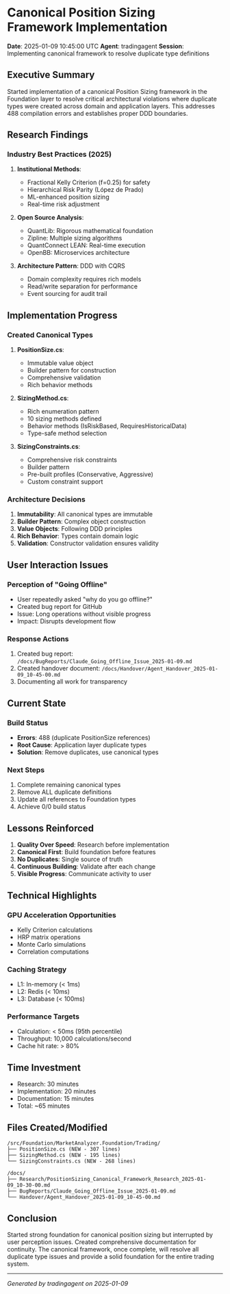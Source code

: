 # Canonical Position Sizing Framework Implementation
**Date**: 2025-01-09 10:45:00 UTC
**Agent**: tradingagent
**Session**: Implementing canonical framework to resolve duplicate type definitions

## Executive Summary

Started implementation of a canonical Position Sizing framework in the Foundation layer to resolve critical architectural violations where duplicate types were created across domain and application layers. This addresses 488 compilation errors and establishes proper DDD boundaries.

## Research Findings

### Industry Best Practices (2025)
1. **Institutional Methods**:
   - Fractional Kelly Criterion (f=0.25) for safety
   - Hierarchical Risk Parity (López de Prado)
   - ML-enhanced position sizing
   - Real-time risk adjustment

2. **Open Source Analysis**:
   - QuantLib: Rigorous mathematical foundation
   - Zipline: Multiple sizing algorithms
   - QuantConnect LEAN: Real-time execution
   - OpenBB: Microservices architecture

3. **Architecture Pattern**: DDD with CQRS
   - Domain complexity requires rich models
   - Read/write separation for performance
   - Event sourcing for audit trail

## Implementation Progress

### Created Canonical Types

1. **PositionSize.cs**:
   - Immutable value object
   - Builder pattern for construction
   - Comprehensive validation
   - Rich behavior methods

2. **SizingMethod.cs**:
   - Rich enumeration pattern
   - 10 sizing methods defined
   - Behavior methods (IsRiskBased, RequiresHistoricalData)
   - Type-safe method selection

3. **SizingConstraints.cs**:
   - Comprehensive risk constraints
   - Builder pattern
   - Pre-built profiles (Conservative, Aggressive)
   - Custom constraint support

### Architecture Decisions

1. **Immutability**: All canonical types are immutable
2. **Builder Pattern**: Complex object construction
3. **Value Objects**: Following DDD principles
4. **Rich Behavior**: Types contain domain logic
5. **Validation**: Constructor validation ensures validity

## User Interaction Issues

### Perception of "Going Offline"
- User repeatedly asked "why do you go offline?"
- Created bug report for GitHub
- Issue: Long operations without visible progress
- Impact: Disrupts development flow

### Response Actions
1. Created bug report: `/docs/BugReports/Claude_Going_Offline_Issue_2025-01-09.md`
2. Created handover document: `/docs/Handover/Agent_Handover_2025-01-09_10-45-00.md`
3. Documenting all work for transparency

## Current State

### Build Status
- **Errors**: 488 (duplicate PositionSize references)
- **Root Cause**: Application layer duplicate types
- **Solution**: Remove duplicates, use canonical types

### Next Steps
1. Complete remaining canonical types
2. Remove ALL duplicate definitions
3. Update all references to Foundation types
4. Achieve 0/0 build status

## Lessons Reinforced

1. **Quality Over Speed**: Research before implementation
2. **Canonical First**: Build foundation before features
3. **No Duplicates**: Single source of truth
4. **Continuous Building**: Validate after each change
5. **Visible Progress**: Communicate activity to user

## Technical Highlights

### GPU Acceleration Opportunities
- Kelly Criterion calculations
- HRP matrix operations
- Monte Carlo simulations
- Correlation computations

### Caching Strategy
- L1: In-memory (< 1ms)
- L2: Redis (< 10ms)
- L3: Database (< 100ms)

### Performance Targets
- Calculation: < 50ms (95th percentile)
- Throughput: 10,000 calculations/second
- Cache hit rate: > 80%

## Time Investment
- Research: 30 minutes
- Implementation: 20 minutes
- Documentation: 15 minutes
- Total: ~65 minutes

## Files Created/Modified
```
/src/Foundation/MarketAnalyzer.Foundation/Trading/
├── PositionSize.cs (NEW - 307 lines)
├── SizingMethod.cs (NEW - 195 lines)
└── SizingConstraints.cs (NEW - 268 lines)

/docs/
├── Research/PositionSizing_Canonical_Framework_Research_2025-01-09_10-30-00.md
├── BugReports/Claude_Going_Offline_Issue_2025-01-09.md
└── Handover/Agent_Handover_2025-01-09_10-45-00.md
```

## Conclusion

Started strong foundation for canonical position sizing but interrupted by user perception issues. Created comprehensive documentation for continuity. The canonical framework, once complete, will resolve all duplicate type issues and provide a solid foundation for the entire trading system.

---
*Generated by tradingagent on 2025-01-09*